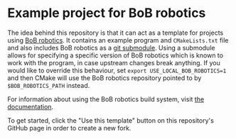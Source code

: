 # Example project for BoB robotics
The idea behind this repository is that it can act as a template for projects using [BoB robotics](https://github.com/BrainsOnBoard/bob_robotics). It contains an example program and ``CMakeLists.txt`` file and also includes BoB robotics as a [git submodule][1]. Using a submodule allows for specifying a specific version of BoB robotics which is known to work with the program, in case upstream changes break anything. If you would like to override this behaviour, set ``export USE_LOCAL_BOB_ROBOTICS=1`` and then CMake will use the BoB robotics repository pointed to by ``$BOB_ROBOTICS_PATH`` instead.

For information about using the BoB robotics build system, visit [the documentation](https://brainsonboard.github.io/bob_robotics/md_cmake_README.html).

To get started, click the "Use this template" button on this repository's GitHub page in order to create a new fork.

[1]: https://git-scm.com/book/en/v2/Git-Tools-Submodules
